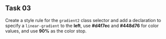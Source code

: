## Task 03
Create a style rule for the `gradient2` class selector and add a declaration to specify a `linear-gradient` to the **left**, use **#d4f7ec** and **#448d76**  for color values, and use   **90%** as the color stop. 